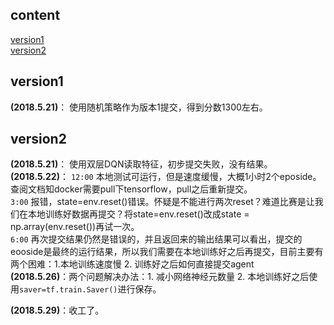 ## content
[version1](#version1)  
[version2](#version2)

<span id = "version1"></span>
## version1
**(2018.5.21)**： 使用随机策略作为版本1提交，得到分数1300左右。
<span id = "version2"></span>
## version2
**(2018.5.21)**： 使用双层DQN读取特征，初步提交失败，没有结果。  
**(2018.5.22)**： 
`12:00`  本地测试可运行，但是速度缓慢，大概1小时2个eposide。查阅文档知docker需要pull下tensorflow，pull之后重新提交。  
`3:00` 报错，state=env.reset()错误。怀疑是不能进行两次reset？难道比赛是让我们在本地训练好数据再提交？将state=env.reset()改成state = np.array(env.reset())再试一次。  
`6:00` 再次提交结果仍然是错误的，并且返回来的输出结果可以看出，提交的eooside是最终的运行结果，所以我们需要在本地训练好之后再提交，目前主要有两个困难：1.本地训练速度慢 2. 训练好之后如何直接提交agent  
**(2018.5.26)**：两个问题解决办法：1. 减小网络神经元数量 2. 本地训练好之后使用`saver=tf.train.Saver()`进行保存。

**(2018.5.29)**：收工了。